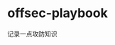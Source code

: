 
















































































# offsec-playbook
记录一点攻防知识
